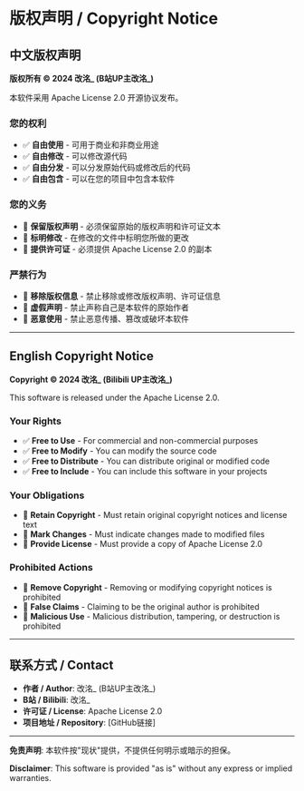 # 版权声明 / Copyright Notice

## 中文版权声明

**版权所有 © 2024 改洺_ (B站UP主改洺_)**

本软件采用 Apache License 2.0 开源协议发布。

### 您的权利
- ✅ **自由使用** - 可用于商业和非商业用途
- ✅ **自由修改** - 可以修改源代码
- ✅ **自由分发** - 可以分发原始代码或修改后的代码
- ✅ **自由包含** - 可以在您的项目中包含本软件

### 您的义务
- 📄 **保留版权声明** - 必须保留原始的版权声明和许可证文本
- 📝 **标明修改** - 在修改的文件中标明您所做的更改
- 🔗 **提供许可证** - 必须提供 Apache License 2.0 的副本

### 严禁行为
- 🚫 **移除版权信息** - 禁止移除或修改版权声明、许可证信息
- 🚫 **虚假声明** - 禁止声称自己是本软件的原始作者
- 🚫 **恶意使用** - 禁止恶意传播、篡改或破坏本软件

---

## English Copyright Notice

**Copyright © 2024 改洺_ (Bilibili UP主改洺_)**

This software is released under the Apache License 2.0.

### Your Rights
- ✅ **Free to Use** - For commercial and non-commercial purposes
- ✅ **Free to Modify** - You can modify the source code
- ✅ **Free to Distribute** - You can distribute original or modified code
- ✅ **Free to Include** - You can include this software in your projects

### Your Obligations
- 📄 **Retain Copyright** - Must retain original copyright notices and license text
- 📝 **Mark Changes** - Must indicate changes made to modified files
- 🔗 **Provide License** - Must provide a copy of Apache License 2.0

### Prohibited Actions
- 🚫 **Remove Copyright** - Removing or modifying copyright notices is prohibited
- 🚫 **False Claims** - Claiming to be the original author is prohibited
- 🚫 **Malicious Use** - Malicious distribution, tampering, or destruction is prohibited

---

## 联系方式 / Contact

- **作者 / Author**: 改洺_ (B站UP主改洺_)
- **B站 / Bilibili**: 改洺_
- **许可证 / License**: Apache License 2.0
- **项目地址 / Repository**: [GitHub链接]

---

**免责声明**: 本软件按"现状"提供，不提供任何明示或暗示的担保。

**Disclaimer**: This software is provided "as is" without any express or implied warranties.
